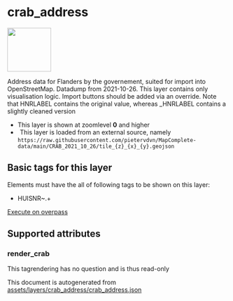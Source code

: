 [//]: # (WARNING: this file is automatically generated. Please find the sources at the bottom and edit those sources)

 crab_address 
==============



<img src='https://mapcomplete.osm.be/./assets/layers/crab_address/housenumber_blank.svg' height="100px"> 

Address data for Flanders by the governement, suited for import into OpenStreetMap. Datadump from 2021-10-26. This layer contains only visualisation logic. Import buttons should be added via an override. Note that HNRLABEL contains the original value, whereas _HNRLABEL contains a slightly cleaned version






  - This layer is shown at zoomlevel **0** and higher
  - <img src='../warning.svg' height='1rem'/> This layer is loaded from an external source, namely  `https://raw.githubusercontent.com/pietervdvn/MapComplete-data/main/CRAB_2021_10_26/tile_{z}_{x}_{y}.geojson`




 Basic tags for this layer 
---------------------------



Elements must have the all of following tags to be shown on this layer:



  - HUISNR~.+


[Execute on overpass](http://overpass-turbo.eu/?Q=%5Bout%3Ajson%5D%5Btimeout%3A90%5D%3B(%20%20%20%20nwr%5B%22HUISNR%22%5D(%7B%7Bbbox%7D%7D)%3B%0A)%3Bout%20body%3B%3E%3Bout%20skel%20qt%3B)



 Supported attributes 
----------------------





### render_crab 



This tagrendering has no question and is thus read-only

 

This document is autogenerated from [assets/layers/crab_address/crab_address.json](https://github.com/pietervdvn/MapComplete/blob/develop/assets/layers/crab_address/crab_address.json)
